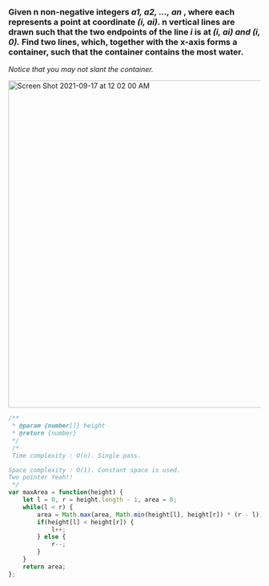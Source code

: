### Given n non-negative integers *a1, a2, ..., an* , where each represents a point at coordinate *(i, ai)*. n vertical lines are drawn such that the two endpoints of the line *i* is at *(i, ai) and (i, 0).* Find two lines, which, together with the x-axis forms a container, such that the container contains the most water.

*Notice that you may not slant the container.*

<img width="654" alt="Screen Shot 2021-09-17 at 12 02 00 AM" src="https://user-images.githubusercontent.com/37787994/133739071-ac21f73b-edc2-47cc-af4a-4c72dfe3d98e.png">

```Javascript
/**
 * @param {number[]} height
 * @return {number}
 */
 /*
 Time complexity : O(n). Single pass.

Space complexity : O(1). Constant space is used.
Two pointer Yeah!!
 */
var maxArea = function(height) {
    let l = 0, r = height.length - 1, area = 0;
    while(l < r) {
        area = Math.max(area, Math.min(height[l], height[r]) * (r - l));
        if(height[l] < height[r]) {
            l++;
        } else {
            r--;
        }
    }
    return area;
};
```
